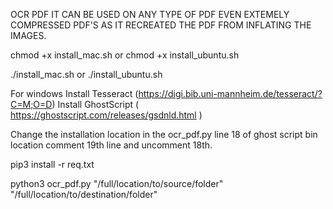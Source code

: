 OCR PDF IT CAN BE USED ON ANY TYPE OF PDF EVEN EXTEMELY COMPRESSED PDF'S AS IT RECREATED THE PDF FROM INFLATING THE IMAGES.

chmod +x install_mac.sh or chmod +x install_ubuntu.sh

./install_mac.sh or ./install_ubuntu.sh

For windows 
  Install Tesseract (https://digi.bib.uni-mannheim.de/tesseract/?C=M;O=D)
  Install GhostScript ( https://ghostscript.com/releases/gsdnld.html )

  Change the installation location in the ocr_pdf.py line 18 of ghost script bin location comment 19th line and uncomment 18th. 

  pip3 install -r req.txt

python3 ocr_pdf.py "/full/location/to/source/folder" "/full/location/to/destination/folder"
